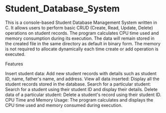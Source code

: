 # Student_Database_System
This is a console-based Student Database Management System written in C. It allows users to perform basic CRUD (Create, Read, Update, Delete) operations on student records. The program calculates CPU time used and memory consumption during its execution. The data will remain stored in the created file in the same directory as default in binary form. The memory is not required to allocate dynamically each time create or add operation is executed.

Features

Insert student data: Add new student records with details such as student ID, name, father's name, and address.
View all data inserted: Display all the student records stored in the database.
Search for a particular student: Search for a student using their student ID and display their details.
Delete data of a particular student: Delete a student's record using their student ID.
CPU Time and Memory Usage: The program calculates and displays the CPU time used and memory consumed during execution.
